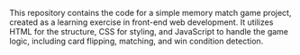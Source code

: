 This repository contains the code for a simple memory match game project, created as a learning exercise in front-end web development. It utilizes HTML for the structure, CSS for styling, and JavaScript to handle the game logic, including card flipping, matching, and win condition detection.
